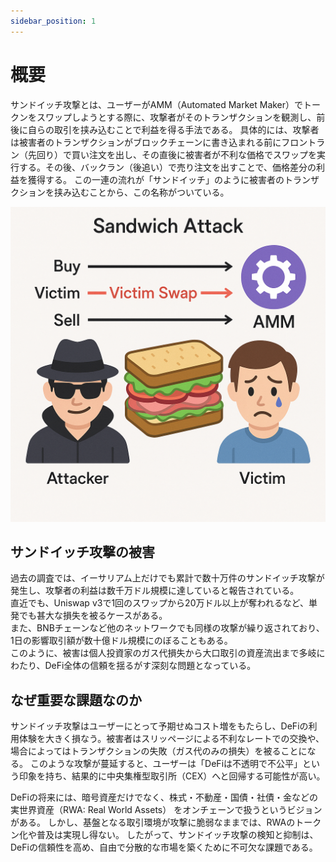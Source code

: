 ```yaml
---
sidebar_position: 1
---
```


# 概要

サンドイッチ攻撃とは、ユーザーがAMM（Automated Market Maker）でトークンをスワップしようとする際に、攻撃者がそのトランザクションを観測し、前後に自らの取引を挟み込むことで利益を得る手法である。
具体的には、攻撃者は被害者のトランザクションがブロックチェーンに書き込まれる前にフロントラン（先回り）で買い注文を出し、その直後に被害者が不利な価格でスワップを実行する。その後、バックラン（後追い）で売り注文を出すことで、価格差分の利益を獲得する。
この一連の流れが「サンドイッチ」のように被害者のトランザクションを挟み込むことから、この名称がついている。

![sandwich attack](./img/sandwich-attack.png)


## サンドイッチ攻撃の被害
過去の調査では、イーサリアム上だけでも累計で数十万件のサンドイッチ攻撃が発生し、攻撃者の利益は数千万ドル規模に達していると報告されている。  
直近でも、Uniswap v3で1回のスワップから20万ドル以上が奪われるなど、単発でも甚大な損失を被るケースがある。  
また、BNBチェーンなど他のネットワークでも同様の攻撃が繰り返されており、1日の影響取引額が数十億ドル規模にのぼることもある。  
このように、被害は個人投資家のガス代損失から大口取引の資産流出まで多岐にわたり、DeFi全体の信頼を揺るがす深刻な問題となっている。

## なぜ重要な課題なのか
サンドイッチ攻撃はユーザーにとって予期せぬコスト増をもたらし、DeFiの利用体験を大きく損なう。被害者はスリッページによる不利なレートでの交換や、場合によってはトランザクションの失敗（ガス代のみの損失）を被ることになる。
このような攻撃が蔓延すると、ユーザーは「DeFiは不透明で不公平」という印象を持ち、結果的に中央集権型取引所（CEX）へと回帰する可能性が高い。

DeFiの将来には、暗号資産だけでなく、株式・不動産・国債・社債・金などの 実世界資産（RWA: Real World Assets） をオンチェーンで扱うというビジョンがある。
しかし、基盤となる取引環境が攻撃に脆弱なままでは、RWAのトークン化や普及は実現し得ない。
したがって、サンドイッチ攻撃の検知と抑制は、DeFiの信頼性を高め、自由で分散的な市場を築くために不可欠な課題である。
